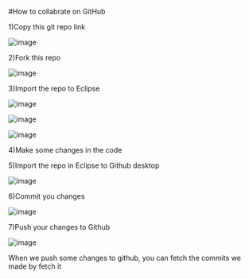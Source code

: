 
 #How to collabrate on GitHub
 
1)Copy this git repo link

![image](https://user-images.githubusercontent.com/97461923/156295707-419ba555-cdf1-499f-9cf1-9d1570832b2a.png)


2)Fork this repo

![image](https://user-images.githubusercontent.com/97461923/156295515-1ce8c1cb-429c-4fd9-8385-6e29ec0f48e1.png)


3)Import the repo to Eclipse

![image](https://user-images.githubusercontent.com/97461923/156295747-d060f6f8-abcb-4a2b-bf9d-c14621f0bcc5.png)

![image](https://user-images.githubusercontent.com/97461923/156295757-235356cc-a041-42ce-83ab-d1c637ea49c6.png)


  ![image](https://user-images.githubusercontent.com/97461923/156295782-7f730d64-c680-4496-ac2a-7d511a3e9001.png)


4)Make some changes in the code

5)Import the repo in Eclipse to Github desktop

![image](https://user-images.githubusercontent.com/97461923/156295878-e53f8b59-fb31-4722-8dcb-6bd5a910e0cc.png)



6)Commit you changes

![image](https://user-images.githubusercontent.com/97461923/156295929-3f33897f-8ab7-4358-9ef2-0c7e9f92df8c.png)


7)Push your changes to Github 

![image](https://user-images.githubusercontent.com/97461923/156295942-515df1bb-c940-4064-8886-1bd7cff290c9.png)


When we push some changes to github, you can fetch the commits we made by fetch it 

